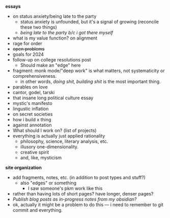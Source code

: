 **essays**
- on status anxiety/being late to the party
	- status anxiety is unfounded, but it's a signal of growing (reconcile these two things) 
	- *being late to the party b/c i got there myself*
- what is my value function? on alignment
- rage for order
- ~~open problems~~
- goals for 2024
- follow-up on college resolutions post
	- Should make an "edge" here
- fragment: monk mode/"deep work" is what matters, not systematicity or comprehensiveness. 
	- in other words, *doing shit,* *building shit* is the most important thing.
- parables on love
- cantor, godel, tarski
- that insane long political culture essay
- mystic's manifesto
- lingustic inflation
- on secret societies
- how i build x thing
- against annotation
- What should I work on? (list of projects)
- everything is actually just applied rationality
	- philosophy, science, literary analysis, etc.
	- illusory one-dimensionality. 
	- creative spirit
	- and, like, mysticism



**site organization**
- add fragments, notes, etc. (in addition to post types and stuff?)
	- also "edges" or something
		- I saw someone's pkm work like this
- rather than having lots of short pages? have longer, denser pages?
- *Publish blog posts as in-progress notes from my obsidian?*
- ok, actually it might be a problem to do this — i need to remember to git commit and everything.